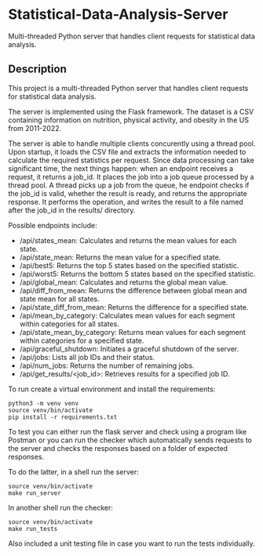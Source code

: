 # Statistical-Data-Analysis-Server

Multi-threaded Python server that handles client requests for statistical data analysis.

## Description

This project is a multi-threaded Python server that handles client requests for statistical data analysis.

The server is implemented using the Flask framework. 
The dataset is a CSV containing information on nutrition, physical activity, and obesity in the US from 2011-2022.

The server is able to handle multiple clients concurently using a thread pool. Upon startup, it loads the CSV file and extracts the information needed to calculate the required statistics per request. Since data processing can take significant time, the next things happen: when an endpoint receives a request, it returns a job_id. It places the job into a job queue processed by a thread pool. A thread picks up a job from the queue, he endpoint checks if the job_id is valid, whether the result is ready, and returns the appropriate response.
It performs the operation, and writes the result to a file named after the job_id in the results/ directory. 

Possible endpoints include:
* /api/states_mean: Calculates and returns the mean values for each state.
* /api/state_mean: Returns the mean value for a specified state.
* /api/best5: Returns the top 5 states based on the specified statistic.
* /api/worst5: Returns the bottom 5 states based on the specified statistic.
* /api/global_mean: Calculates and returns the global mean value.
* /api/diff_from_mean: Returns the difference between global mean and state mean for all states.
* /api/state_diff_from_mean: Returns the difference for a specified state.
* /api/mean_by_category: Calculates mean values for each segment within categories for all states.
* /api/state_mean_by_category: Returns mean values for each segment within categories for a specified state.
* /api/graceful_shutdown: Initiates a graceful shutdown of the server.
* /api/jobs: Lists all job IDs and their status.
* /api/num_jobs: Returns the number of remaining jobs.
* /api/get_results/&lt;job_id&gt;: Retrieves results for a specified job ID.

To run create a virtual environment and install the requirements:
```
python3 -m venv venv
source venv/bin/activate
pip install -r requirements.txt
```

To test you can either run the flask server and check using a program like Postman or you can run the checker which automatically sends requests to the server and checks the responses based on a folder of expected responses.

To do the latter, in a shell run the server:
```
source venv/bin/activate
make run_server
```
In another shell run the checker:
```
source venv/bin/activate
make run_tests
``` 
Also included a unit testing file in case you want to run the tests individually.
